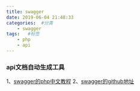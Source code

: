 ```yaml
---
title: swagger
date: 2019-06-04 21:48:33
categories:  #分类
    - swagger
tags:   #标签
    - php
    - api
---
```


### api文档自动生成工具
1、[swagger的php中文教程](https://www.cnblogs.com/wzjwffg/p/9882728.html)
2、[swagger的github地址](https://github.com/zircote/swagger-php)
